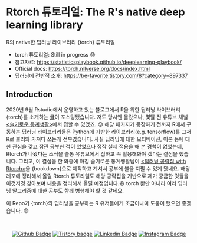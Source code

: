 # Rtorch 튜토리얼: The R's native deep learning library 
R의 native한 딥러닝 라이브러리 {torch} 튜토리얼

* torch 튜토리얼: Still in progress :sweat:
* 참고자료: https://statisticsplaybook.github.io/deeplearning-playbook/
* Official docs: https://torch.mlverse.org/docs/index.html
* 딥러닝에 전반적 소개: https://be-favorite.tistory.com/8?category=897337

## Introduction
2020년 9월 Rstudio에서 운영하고 있는 블로그에서 R을 위한 딥러닝 라이브러리 {torch}를 소개하는 [글](https://blog.rstudio.com/2020/09/29/torch/)이 포스팅됐습니다. 저도 당시엔 몰랐으나, 몇달 전 유튜브 채널 [<슬기로운 통계생활>](https://www.youtube.com/c/statisticsplaybook/videos)에서 접할 수 있었죠..:sweat: 해당 패키지가 등장하기 전까지 R에서 구동하는 딥러닝 라이브러리들은 Python에 기반한 라이브러리(e.g. tensorflow)를 그저 R로 불러와 가져다 쓰는게 전부였습니다. 사실 딥러닝에 대한 모티베이션, 이론 등에 대한 관심을 갖고 잠깐 공부한 적이 있었으나 정작 실제 적용을 해 본 경험이 없었는데, Rtorch가 나왔다는 소식을 슬통 유튜브에서 접하고 꼭 활용해봐야 겠다는 결심을 했습니다. 그리고, 이 결심을 한 와중에 마침 슬기로운 통계쌩활님이 [<딥러닝 공략집 with Rtorch>](https://statisticsplaybook.github.io/deeplearning-playbook/)을 {bookdown}으로 제작하고 계셔서 공부에 불을 지필 수 있게 됐네요. 해당 레포에 정리해서 올릴 Rtorch 튜토리얼도 해당 공략집을 기반으로 제가 궁금한 것들을 이것저것 찾아보며 내용을 정리해서 올릴 예정입니다.😃 torch 뿐만 아니라 여러 딥러닝 알고리즘에 대한 공부도 함께 병행해야 할 것 같네요.

이 Repo가 {torch}와 딥러닝을 공부하는 R 유저들에게 조금이나마 도움이 됐으면 좋겠습니다. :blush:

<br>

<div align=center>
 
[![Github Badge](http://img.shields.io/badge/-Github%20profile-black?style=flat-square&logo=github&link=https://github.com/be-favorite)](https://github.com/be-favorite) 
[![Tistory badge](https://img.shields.io/badge/-Tistory%20blog-yellow?style=flat-square&logo=Blogger&link=https://be-favorite.tistory.com/)](https://be-favorite.tistory.com/) 
[![Linkedin Badge](https://img.shields.io/badge/-LinkedIn-blue?style=flat-square&logo=Linkedin&logoColor=white&link=https://www.linkedin.com/in/taemo-bang-8b9999184/)](https://www.linkedin.com/in/taemo-bang-8b9999184/) 
[![Instagram Badge](https://img.shields.io/badge/-Instagram-dd2a7b?style=flat-square&logo=instagram&logoColor=white&link=https://www.instagram.com/qkdxoah/)](https://www.instagram.com/qkdxoah/) 

</div>
